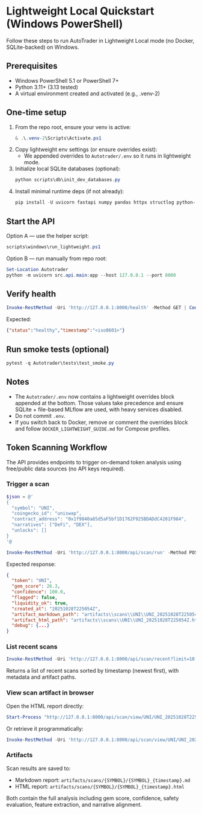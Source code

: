 # Lightweight Local Quickstart (Windows PowerShell)

Follow these steps to run AutoTrader in Lightweight Local mode (no Docker, SQLite-backed) on Windows.

## Prerequisites
- Windows PowerShell 5.1 or PowerShell 7+
- Python 3.11+ (3.13 tested)
- A virtual environment created and activated (e.g., .venv-2)

## One-time setup
1. From the repo root, ensure your venv is active:
   ```powershell
   & .\.venv-2\Scripts\Activate.ps1
   ```
2. Copy lightweight env settings (or ensure overrides exist):
   - We appended overrides to `Autotrader/.env` so it runs in lightweight mode.
3. Initialize local SQLite databases (optional):
   ```powershell
   python scripts\db\init_dev_databases.py
   ```
4. Install minimal runtime deps (if not already):
   ```powershell
   pip install -U uvicorn fastapi numpy pandas httpx structlog python-json-logger pydantic slowapi pytest pytest-cov
   ```

## Start the API
Option A — use the helper script:
```powershell
scripts\windows\run_lightweight.ps1
```

Option B — run manually from repo root:
```powershell
Set-Location Autotrader
python -m uvicorn src.api.main:app --host 127.0.0.1 --port 8000
```

## Verify health
```powershell
Invoke-RestMethod -Uri 'http://127.0.0.1:8000/health' -Method GET | ConvertTo-Json -Compress
```
Expected:
```json
{"status":"healthy","timestamp":"<iso8601>"}
```

## Run smoke tests (optional)
```powershell
pytest -q Autotrader\tests\test_smoke.py
```

## Notes
- The `Autotrader/.env` now contains a lightweight overrides block appended at the bottom. Those values take precedence and ensure SQLite + file-based MLflow are used, with heavy services disabled.
- Do not commit `.env`.
- If you switch back to Docker, remove or comment the overrides block and follow `DOCKER_LIGHTWEIGHT_GUIDE.md` for Compose profiles.

## Token Scanning Workflow

The API provides endpoints to trigger on-demand token analysis using free/public data sources (no API keys required).

### Trigger a scan
```powershell
$json = @'
{
  "symbol": "UNI",
  "coingecko_id": "uniswap",
  "contract_address": "0x1f9840a85d5aF5bf1D1762F925BDADdC4201F984",
  "narratives": ["DeFi", "DEX"],
  "unlocks": []
}
'@

Invoke-RestMethod -Uri 'http://127.0.0.1:8000/api/scan/run' -Method POST -ContentType 'application/json' -Body $json | ConvertTo-Json -Depth 5
```

Expected response:
```json
{
  "token": "UNI",
  "gem_score": 26.3,
  "confidence": 100.0,
  "flagged": false,
  "liquidity_ok": true,
  "created_at": "20251028T225054Z",
  "artifact_markdown_path": "artifacts\\scans\\UNI\\UNI_20251028T225054Z.md",
  "artifact_html_path": "artifacts\\scans\\UNI\\UNI_20251028T225054Z.html",
  "debug": {...}
}
```

### List recent scans
```powershell
Invoke-RestMethod -Uri 'http://127.0.0.1:8000/api/scan/recent?limit=10' -Method GET | ConvertTo-Json -Depth 3
```

Returns a list of recent scans sorted by timestamp (newest first), with metadata and artifact paths.

### View scan artifact in browser
Open the HTML report directly:
```powershell
Start-Process "http://127.0.0.1:8000/api/scan/view/UNI/UNI_20251028T225054Z.html"
```

Or retrieve it programmatically:
```powershell
Invoke-RestMethod -Uri 'http://127.0.0.1:8000/api/scan/view/UNI/UNI_20251028T225054Z.html' -Method GET
```

### Artifacts
Scan results are saved to:
- Markdown report: `artifacts/scans/{SYMBOL}/{SYMBOL}_{timestamp}.md`
- HTML report: `artifacts/scans/{SYMBOL}/{SYMBOL}_{timestamp}.html`

Both contain the full analysis including gem score, confidence, safety evaluation, feature extraction, and narrative alignment.

